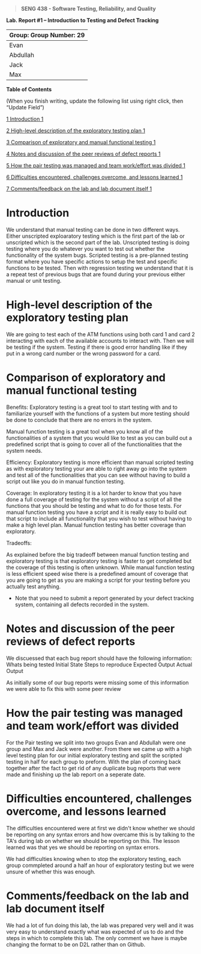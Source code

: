 >   **SENG 438 - Software Testing, Reliability, and Quality**

**Lab. Report \#1 – Introduction to Testing and Defect Tracking**

| Group: Group Number: 29 |
|-----------------|
| Evan                |   
| Abdullah            |   
| Jack                |   
| Max                 |   


**Table of Contents**

(When you finish writing, update the following list using right click, then
“Update Field”)

[1 Introduction	1](#_Toc439194677)

[2 High-level description of the exploratory testing plan	1](#_Toc439194678)

[3 Comparison of exploratory and manual functional testing	1](#_Toc439194679)

[4 Notes and discussion of the peer reviews of defect reports	1](#_Toc439194680)

[5 How the pair testing was managed and team work/effort was
divided	1](#_Toc439194681)

[6 Difficulties encountered, challenges overcome, and lessons
learned	1](#_Toc439194682)

[7 Comments/feedback on the lab and lab document itself	1](#_Toc439194683)

# Introduction

We understand that manual testing can be done in two different ways. Either unscripted exploaratory testing which is the first part of the lab or unscripted which is the second part of the lab. Unscripted testing is doing testing where you do whatever you want to test out whether the functionality of the system bugs. Scripted testing is a pre-planned testing format where you have specific actions to setup the test and specific functions to be tested. Then with regression testing we understand that it is a repeat test of previous bugs that are found during your previous either manual or unit testing. 

# High-level description of the exploratory testing plan

We are going to test each of the ATM functions using both card 1 and card 2 interacting with each of the available accounts to interact with. Then we will be testing if the system. Testing if there is good error handling like if they put in a wrong card number or the wrong password for a card.

# Comparison of exploratory and manual functional testing

Benefits:
Exploratory testing is a great tool to start testing with and to familiarize yourself with the functions of a system but more testing should be done to conclude that there are no errors in the system.

Manual function testing is a great tool when you know all of the functionalities of a system that you would like to test as you can build out a predefined script that is going to cover all of the functionalities that the system needs.

Efficiency:
Exploratory testing is more efficient than manual scripted testing as with exploratory testing your are able to right away go into the system and test all of the functionalities that you can see without having to build a script out like you do in manual function testing.

Coverage:
In exploratory testing it is a lot harder to know that you have done a full coverage of testing for the system without a script of all the functions that you should be testing and what to do for those tests. For manual function testing you have a script and it is really easy to build out that script to include all functionality that you wish to test without having to make a high level plan. Manual function testing has better coverage than exploratory.

Tradeoffs:

As explained before the big tradeoff between manual function testing and exploratory testing is that exploratory testing is faster to get completed but the coverage of this testing is often unknown. While manual function testing is less efficient speed wise there is a predefined amount of coverage that you are going to get as you are making a script for your testing before you actually test anything.

-   Note that you need to submit a report generated by your defect tracking
    system, containing all defects recorded in the system.

# Notes and discussion of the peer reviews of defect reports
We discuessed that each bug report should have the following information:
Whats being tested
Initial State
Steps to reproduce
Expected Output
Actual Output

As initially some of our bug reports were missing some of this information we were able to fix this with some peer review

# How the pair testing was managed and team work/effort was divided 
For the Pair testing we split into two groups Evan and Abdullah were one group and Max and Jack were another. From there we came up with a high level testing plan for our initial exploratory testing and split the scripted testing in half for each group to preform. With the plan of coming back together after the fact to get rid of any duplicate bug reports that were made and finishing up the lab report on a seperate date.

# Difficulties encountered, challenges overcome, and lessons learned

The difficulties encountered were at first we didn't know whether we should be reporting on any syntax errors and how overcame this is by talking to the TA's during lab on whether we should be reporting on this. The lesson learned was that yes we should be reporting on syntax errors.

We had difficulties knowing when to stop the exploratory testing, each group commpleted around a half an hour of exploratory testing but we were unsure of whether this was enough.

# Comments/feedback on the lab and lab document itself

We had a lot of fun doing this lab, the lab was prepared very well and it was very easy to understand exactly what was expected of us to do and the steps in which to complete this lab. The only comment we have is maybe changing the format to be on D2L rather than on Github. 
